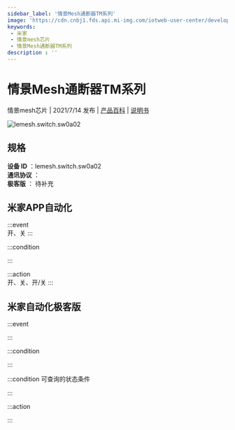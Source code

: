 ```yaml
---
sidebar_label: '情景Mesh通断器TM系列'
image: 'https://cdn.cnbj1.fds.api.mi-img.com/iotweb-user-center/developer_1679047768520ndXJB9BK.png?GalaxyAccessKeyId=AKVGLQWBOVIRQ3XLEW&Expires=9223372036854775807&Signature=IeHmgtmbBKPZnUKVzveYR9iyNW8='
keywords: 
 - 米家
 - 情景mesh芯片
 - 情景Mesh通断器TM系列
description : ''
---
```

# 情景Mesh通断器TM系列

情景mesh芯片 | 2021/7/14 发布 | [产品百科](https://home.mi.com/webapp/content/baike/product/index.html?model=lemesh.switch.sw0a02/) | [说明书](https://home.mi.com/views/introduction.html?model=lemesh.switch.sw0a02&region=cn)

![lemesh.switch.sw0a02](https://cdn.cnbj1.fds.api.mi-img.com/iotweb-user-center/developer_1679047768520ndXJB9BK.png?GalaxyAccessKeyId=AKVGLQWBOVIRQ3XLEW&Expires=9223372036854775807&Signature=IeHmgtmbBKPZnUKVzveYR9iyNW8=)

## 规格  
> 
**设备 ID** ：lemesh.switch.sw0a02  
**通讯协议** ：  
**极客版**  ： 待补充 


## 米家APP自动化  

:::event  
开、关
:::

:::condition  

:::

:::action   
开、关、开/关
:::

## 米家自动化极客版  

:::event  

:::

:::condition  

:::

:::condition 可查询的状态条件  

:::

:::action  

:::

        
